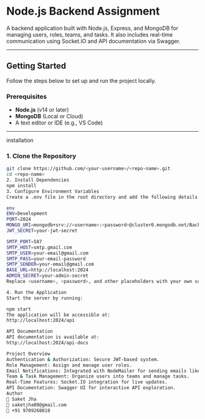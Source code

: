 # Node.js Backend Assignment

A backend application built with Node.js, Express, and MongoDB for managing users, roles, teams, and tasks. It also includes real-time communication using Socket.IO and API documentation via Swagger.

---

## Getting Started

Follow the steps below to set up and run the project locally.

### Prerequisites

- **Node.js** (v14 or later)
- **MongoDB** (Local or Cloud)
- A text editor or IDE (e.g., VS Code)

---
installation

### 1. Clone the Repository
   ```bash
   git clone https://github.com/<your-username>/<repo-name>.git
   cd <repo-name>
2. Install Dependencies
npm install
3. Configure Environment Variables
Create a .env file in the root directory and add the following details:

env
ENV=Development
PORT=2024
MONGO_URI=mongodb+srv://<username>:<password>@cluster0.mongodb.net/BackendAssignment
JWT_SECRET=your-jwt-secret

SMTP_PORT=587
SMTP_HOST=smtp.gmail.com
SMTP_USER=your-email@gmail.com
SMTP_PASS=your-email-password
SMTP_SENDER=your-email@gmail.com
BASE_URL=http://localhost:2024
ADMIN_SECRET=your-admin-secret
Replace <username>, <password>, and other placeholders with your own values.

4. Run the Application
Start the server by running:

npm start
The application will be accessible at:
http://localhost:2024/api

API Documentation
API documentation is available at:
http://localhost:2024/api-docs

Project Overview
Authentication & Authorization: Secure JWT-based system.
Role Management: Assign and manage user roles.
Email Notifications: Integrated with NodeMailer for sending emails like account verification, password resets, and task updates.
Team & Task Management: Organize users into teams and manage tasks.
Real-Time Features: Socket.IO integration for live updates.
API Documentation: Swagger UI for interactive API exploration.
Author
👤 Saket Jha
📧 saketjha00@gmail.com
📱 +91 9709260818







